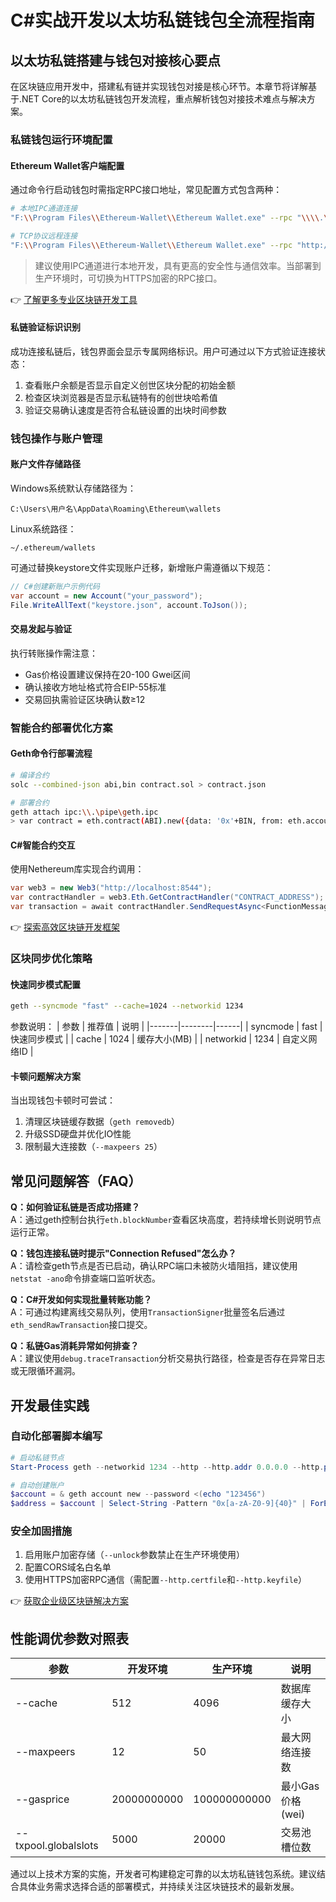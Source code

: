 # C#实战开发以太坊私链钱包全流程指南

## 以太坊私链搭建与钱包对接核心要点
在区块链应用开发中，搭建私有链并实现钱包对接是核心环节。本章节将详解基于.NET Core的以太坊私链钱包开发流程，重点解析钱包对接技术难点与解决方案。

### 私链钱包运行环境配置
#### Ethereum Wallet客户端配置
通过命令行启动钱包时需指定RPC接口地址，常见配置方式包含两种：
```bash
# 本地IPC通道连接
"F:\\Program Files\\Ethereum-Wallet\\Ethereum Wallet.exe" --rpc "\\\\.\\pipe\\geth.ipc"

# TCP协议远程连接
"F:\\Program Files\\Ethereum-Wallet\\Ethereum Wallet.exe" --rpc "http://127.0.0.1:8544"
```
> 建议使用IPC通道进行本地开发，具有更高的安全性与通信效率。当部署到生产环境时，可切换为HTTPS加密的RPC接口。

👉 [了解更多专业区块链开发工具](https://bit.ly/okx_welcome)

#### 私链验证标识识别
成功连接私链后，钱包界面会显示专属网络标识。用户可通过以下方式验证连接状态：
1. 查看账户余额是否显示自定义创世区块分配的初始金额
2. 检查区块浏览器是否显示私链特有的创世块哈希值
3. 验证交易确认速度是否符合私链设置的出块时间参数

### 钱包操作与账户管理
#### 账户文件存储路径
Windows系统默认存储路径为：
```
C:\Users\用户名\AppData\Roaming\Ethereum\wallets
```
Linux系统路径：
```
~/.ethereum/wallets
```
可通过替换keystore文件实现账户迁移，新增账户需遵循以下规范：
```csharp
// C#创建新账户示例代码
var account = new Account("your_password");
File.WriteAllText("keystore.json", account.ToJson());
```

#### 交易发起与验证
执行转账操作需注意：
- Gas价格设置建议保持在20-100 Gwei区间
- 确认接收方地址格式符合EIP-55标准
- 交易回执需验证区块确认数≥12

### 智能合约部署优化方案
#### Geth命令行部署流程
```bash
# 编译合约
solc --combined-json abi,bin contract.sol > contract.json

# 部署合约
geth attach ipc:\\.\pipe\geth.ipc
> var contract = eth.contract(ABI).new({data: '0x'+BIN, from: eth.accounts[0], gas: 3000000})
```

#### C#智能合约交互
使用Nethereum库实现合约调用：
```csharp
var web3 = new Web3("http://localhost:8544");
var contractHandler = web3.Eth.GetContractHandler("CONTRACT_ADDRESS");
var transaction = await contractHandler.SendRequestAsync<FunctionMessage>(new MyFunctionMessage());
```
👉 [探索高效区块链开发框架](https://bit.ly/okx_welcome)

### 区块同步优化策略
#### 快速同步模式配置
```bash
geth --syncmode "fast" --cache=1024 --networkid 1234
```
参数说明：
| 参数 | 推荐值 | 说明 |
|-------|--------|------|
| syncmode | fast | 快速同步模式 |
| cache | 1024 | 缓存大小(MB) |
| networkid | 1234 | 自定义网络ID |

#### 卡顿问题解决方案
当出现钱包卡顿时可尝试：
1. 清理区块链缓存数据（`geth removedb`）
2. 升级SSD硬盘并优化IO性能
3. 限制最大连接数（`--maxpeers 25`）

## 常见问题解答（FAQ）
**Q：如何验证私链是否成功搭建？**  
A：通过geth控制台执行`eth.blockNumber`查看区块高度，若持续增长则说明节点运行正常。

**Q：钱包连接私链时提示"Connection Refused"怎么办？**  
A：请检查geth节点是否已启动，确认RPC端口未被防火墙阻挡，建议使用`netstat -ano`命令排查端口监听状态。

**Q：C#开发如何实现批量转账功能？**  
A：可通过构建离线交易队列，使用`TransactionSigner`批量签名后通过`eth_sendRawTransaction`接口提交。

**Q：私链Gas消耗异常如何排查？**  
A：建议使用`debug.traceTransaction`分析交易执行路径，检查是否存在异常日志或无限循环漏洞。

## 开发最佳实践
### 自动化部署脚本编写
```powershell
# 启动私链节点
Start-Process geth --networkid 1234 --http --http.addr 0.0.0.0 --http.port 8544 --http.api "eth,net,web3,personal" --http.corsdomain "*" --nodiscover --allow-insecure-unlock

# 自动创建账户
$account = & geth account new --password <(echo "123456")
$address = $account | Select-String -Pattern "0x[a-zA-Z0-9]{40}" | ForEach-Object { $_.Matches.Value }
```

### 安全加固措施
1. 启用账户加密存储（`--unlock`参数禁止在生产环境使用）
2. 配置CORS域名白名单
3. 使用HTTPS加密RPC通信（需配置`--http.certfile`和`--http.keyfile`）

👉 [获取企业级区块链解决方案](https://bit.ly/okx_welcome)

## 性能调优参数对照表
| 参数 | 开发环境 | 生产环境 | 说明 |
|-------|--------|--------|------|
| --cache | 512 | 4096 | 数据库缓存大小 |
| --maxpeers | 12 | 50 | 最大网络连接数 |
| --gasprice | 20000000000 | 100000000000 | 最小Gas价格(wei) |
| --txpool.globalslots | 5000 | 20000 | 交易池槽位数 |

通过以上技术方案的实施，开发者可构建稳定可靠的以太坊私链钱包系统。建议结合具体业务需求选择合适的部署模式，并持续关注区块链技术的最新发展。
